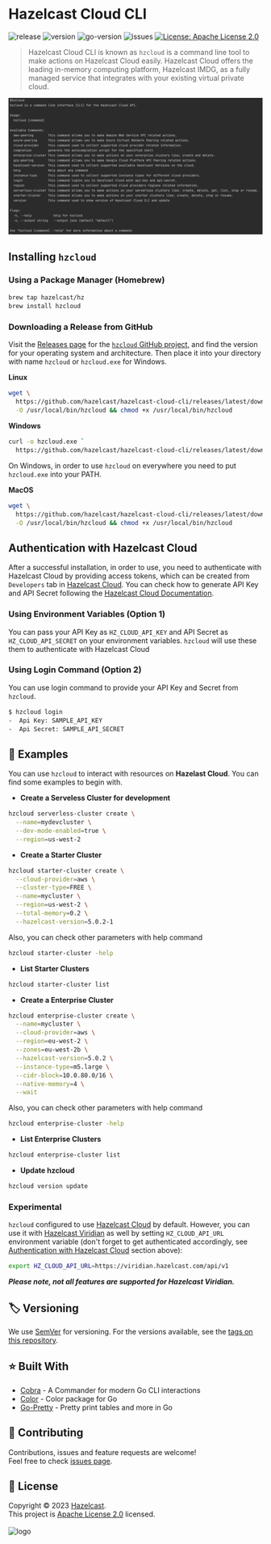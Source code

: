 <h1>Hazelcast Cloud CLI</h1>
<p>
  <img alt="release" src="https://github.com/hazelcast/hazelcast-cloud-cli/workflows/Release/badge.svg" />
  <img alt="version" src="https://img.shields.io/github/v/release/hazelcast/hazelcast-cloud-cli">
  <img alt="go-version" src="https://img.shields.io/github/go-mod/go-version/hazelcast/hazelcast-cloud-cli" />
  <img alt="issues" src="https://img.shields.io/github/issues-raw/hazelcast/hazelcast-cloud-cli">
  <a href="https://github.com/hazelcast/hazelcast/blob/master/LICENSE" target="_blank">
    <img alt="License: Apache License 2.0" src="https://img.shields.io/badge/License-Apache License 2.0-yellow.svg" />
  </a>
</p>

> Hazelcast Cloud CLI is known as `hzcloud` is a command line tool to make actions on Hazelcast Cloud easily. Hazelcast Cloud offers the leading in-memory computing platform, Hazelcast IMDG, as a fully managed service that integrates with your existing virtual private cloud.
 <img alt="Screenshot" src="./Screenshot.png" />

## Installing `hzcloud`
### Using a Package Manager (Homebrew)
```sh
brew tap hazelcast/hz
brew install hzcloud
```
### Downloading a Release from GitHub
Visit the [Releases page](https://github.com/hazelcast/hazelcast-cloud-cli/releases) for the
[`hzcloud` GitHub project](https://github.com/hazelcast/hazelcast-cloud-cli), and find the version for your operating system and architecture. Then place it into your directory with name `hzcloud` or `hzcloud.exe` for Windows.

**Linux** 
```sh
wget \
  https://github.com/hazelcast/hazelcast-cloud-cli/releases/latest/download/hzcloud-linux-amd64 \
  -O /usr/local/bin/hzcloud && chmod +x /usr/local/bin/hzcloud
```
**Windows** 
```sh
curl -o hzcloud.exe `
  https://github.com/hazelcast/hazelcast-cloud-cli/releases/latest/download/hzcloud-windows-amd64
```
On Windows, in order to use `hzcloud` on everywhere you need to put `hzcloud.exe` into your PATH.

**MacOS** 
```sh
wget \
  https://github.com/hazelcast/hazelcast-cloud-cli/releases/latest/download/hzcloud-darwin-amd64 \
  -O /usr/local/bin/hzcloud && chmod +x /usr/local/bin/hzcloud
```
## Authentication with Hazelcast Cloud
After a successful installation, in order to use, you need to authenticate with Hazelcast Cloud by providing access tokens, which can be created from `Developers` tab in [Hazelcast Cloud](https://cloud.hazelcast.com/settings/developer). You can check how to generate API Key and API Secret following the [Hazelcast Cloud Documentation](https://docs.cloud.hazelcast.com/docs/developer).

### Using Environment Variables (Option 1)
You can pass your API Key as `HZ_CLOUD_API_KEY` and API Secret as `HZ_CLOUD_API_SECRET` on your environment variables. `hzcloud` will use these them to authenticate with Hazelcast Cloud

### Using Login Command (Option 2)
You can use login command to provide your API Key and Secret from `hzcloud`.
```sh
$ hzcloud login
-  Api Key: SAMPLE_API_KEY
-  Api Secret: SAMPLE_API_SECRET
```

## :rocket: Examples
You can use `hzcloud` to interact with resources on **Hazelast Cloud**. You can find some examples to begin with.

- **Create a Serveless Cluster for development**
```sh
hzcloud serverless-cluster create \
  --name=mydevcluster \
  --dev-mode-enabled=true \
  --region=us-west-2
```

- **Create a Starter Cluster**
```sh
hzcloud starter-cluster create \
  --cloud-provider=aws \
  --cluster-type=FREE \
  --name=mycluster \
  --region=us-west-2 \
  --total-memory=0.2 \
  --hazelcast-version=5.0.2-1
```
Also, you can check other parameters with help command
```sh
hzcloud starter-cluster -help
```

- **List Starter Clusters**
```sh
hzcloud starter-cluster list
```

- **Create a Enterprise Cluster**
```sh
hzcloud enterprise-cluster create \
  --name=mycluster \
  --cloud-provider=aws \
  --region=eu-west-2 \
  --zones=eu-west-2b \
  --hazelcast-version=5.0.2 \
  --instance-type=m5.large \
  --cidr-block=10.0.80.0/16 \
  --native-memory=4 \
  --wait
```
Also, you can check other parameters with help command
```sh
hzcloud enterprise-cluster -help
```

- **List Enterprise Clusters**
```sh
hzcloud enterprise-cluster list
```

- **Update hzcloud**
```sh
hzcloud version update
```

### Experimental
`hzcloud` configured to use [Hazelcast Cloud](https://cloud.hazelcast.com) by default. However, you can use it with [Hazelcast Viridian](https://viridian.hazelcast.com/) as well by setting `HZ_CLOUD_API_URL` environment variable (don't forget to get authenticated accordingly, see [Authentication with Hazelcast Cloud](#authentication-with-hazelcast-cloud) section above):
```sh
export HZ_CLOUD_API_URL=https://viridian.hazelcast.com/api/v1
```

**_Please note, not all features are supported for Hazelcast Viridian._**

## 🏷️ Versioning

We use [SemVer](http://semver.org/) for versioning. For the versions available, see the [tags on this repository](https://github.com/hazelcast/hazelcast-cloud-cli/tags).

## ⭐️ Built With

* [Cobra](https://github.com/spf13/cobra) - A Commander for modern Go CLI interactions
* [Color](https://github.com/fatih/color) - Color package for Go
* [Go-Pretty](https://github.com/jedib0t/go-pretty) - Pretty print tables and more in Go

## 🤝 Contributing

Contributions, issues and feature requests are welcome!<br />Feel free to check [issues page](https://github.com/hazelcast/hazelcast-cloud-cli/issues).

## 📝 License

Copyright © 2023 [Hazelcast](https://github.com/hazelcast).<br />
This project is [Apache License 2.0](https://github.com/hazelcast/hazelcast-cloud-cli) licensed.<br /><br />
<img alt="logo" width="300" src="https://cloud.hazelcast.com/static/images/hz-cloud-logo.svg" />
